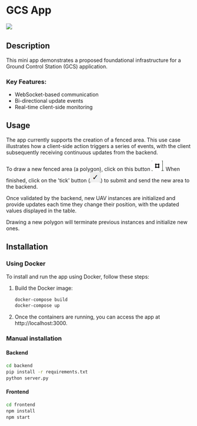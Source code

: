 # GCS App

![](./assets/gcs.gif)

## Description
This mini app demonstrates a proposed foundational infrastructure for a Ground Control Station (GCS) application.

### Key Features:
- WebSocket-based communication
- Bi-directional update events
- Real-time client-side monitoring

## Usage
The app currently supports the creation of a fenced area. This use case illustrates how a client-side action triggers a series of events, with the client subsequently receiving continuous updates from the backend.

To draw a new fenced area (a polygon), click on this button ![](./assets/polygon_button.png). When finished, click on the 'tick' button (![](./assets/tick_button.png)) to submit and send the new area to the backend.

Once validated by the backend, new UAV instances are initialized and provide updates each time they change their position, with the updated values displayed in the table.

Drawing a new polygon will terminate previous instances and initialize new ones.

## Installation

### Using Docker
To install and run the app using Docker, follow these steps:

1. Build the Docker image:
   ```sh
   docker-compose build
   docker-compose up
   ```
2. Once the containers are running, you can access the app at http://localhost:3000.
    
### Manual installation

#### Backend
```sh
cd backend
pip install -r requirements.txt
python server.py
```

#### Frontend
```sh
cd frontend
npm install
npm start
```
